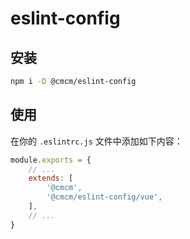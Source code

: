 # eslint-config

## 安装

```sh
npm i -D @cmcm/eslint-config
```

## 使用

在你的 `.eslintrc.js` 文件中添加如下内容：

```js
module.exports = {
	// ...
	extends: [
		'@cmcm',
		'@cmcm/eslint-config/vue',
	],
    // ...
}
```
